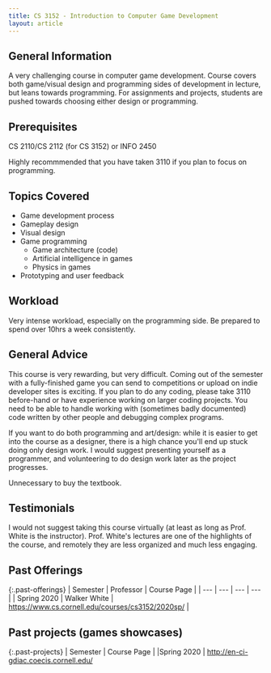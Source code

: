 ```yaml
---
title: CS 3152 - Introduction to Computer Game Development
layout: article
---
```


## General Information

A very challenging course in computer game development. Course covers both game/visual design and programming sides of development in lecture, but leans towards programming. For assignments and projects, students are pushed towards choosing either design or programming.

## Prerequisites

CS 2110/CS 2112 (for CS 3152) or INFO 2450

Highly recommmended that you have taken 3110 if you plan to focus on programming. 

## Topics Covered

 - Game development process
 - Gameplay design
 - Visual design
 - Game programming
    - Game architecture (code)
    - Artificial intelligence in games
    - Physics in games
 - Prototyping and user feedback

## Workload

Very intense workload, especially on the programming side. Be prepared to spend over 10hrs a week consistently.

## General Advice

This course is very rewarding, but very difficult. Coming out of the semester with a fully-finished game you can send to competitions or upload on indie developer sites is exciting. If you plan to do any coding, please take 3110 before-hand or have experience working on larger coding projects. You need to be able to handle working with (sometimes badly documented) code written by other people and debugging complex programs.

If you want to do both programming and art/design: while it is easier to get into the course as a designer, there is a high chance you'll end up stuck doing only design work. I would suggest presenting yourself as a programmer, and volunteering to do design work later as the project progresses.

Unnecessary to buy the textbook.

## Testimonials

I would not suggest taking this course virtually (at least as long as Prof. White is the instructor). Prof. White's lectures are one of the highlights of the course, and remotely they are less organized and much less engaging.

## Past Offerings

{:.past-offerings}
| Semester | Professor | Course Page |
| --- | --- | --- | --- |
| Spring 2020 | Walker White | <https://www.cs.cornell.edu/courses/cs3152/2020sp/> |

## Past projects (games showcases)
{:.past-projects}
| Semester | Course Page |
|Spring 2020 | <http://en-ci-gdiac.coecis.cornell.edu/>

